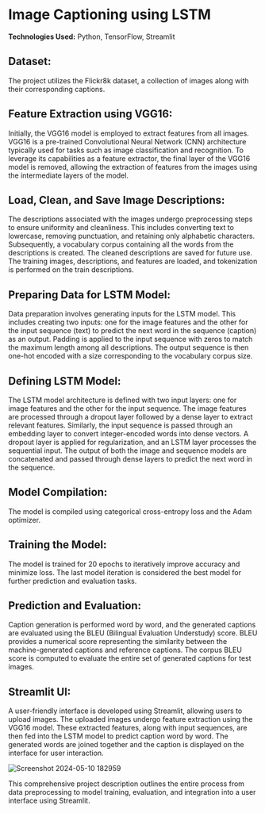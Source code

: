 # Image Captioning using LSTM

**Technologies Used:** Python, TensorFlow, Streamlit

## Dataset:

The project utilizes the Flickr8k dataset, a collection of images along with their corresponding captions.

## Feature Extraction using VGG16:

Initially, the VGG16 model is employed to extract features from all images. VGG16 is a pre-trained Convolutional Neural Network (CNN) architecture typically used for tasks such as image classification and recognition. To leverage its capabilities as a feature extractor, the final layer of the VGG16 model is removed, allowing the extraction of features from the images using the intermediate layers of the model.

## Load, Clean, and Save Image Descriptions:

The descriptions associated with the images undergo preprocessing steps to ensure uniformity and cleanliness. This includes converting text to lowercase, removing punctuation, and retaining only alphabetic characters. Subsequently, a vocabulary corpus containing all the words from the descriptions is created. The cleaned descriptions are saved for future use. The training images, descriptions, and features are loaded, and tokenization is performed on the train descriptions.

## Preparing Data for LSTM Model:

Data preparation involves generating inputs for the LSTM model. This includes creating two inputs: one for the image features and the other for the input sequence (text) to predict the next word in the sequence (caption) as an output. Padding is applied to the input sequence with zeros to match the maximum length among all descriptions. The output sequence is then one-hot encoded with a size corresponding to the vocabulary corpus size. 

## Defining LSTM Model:

The LSTM model architecture is defined with two input layers: one for image features and the other for the input sequence. The image features are processed through a dropout layer followed by a dense layer to extract relevant features. Similarly, the input sequence is passed through an embedding layer to convert integer-encoded words into dense vectors. A dropout layer is applied for regularization, and an LSTM layer processes the sequential input. The output of both the image and sequence models are concatenated and passed through dense layers to predict the next word in the sequence.

## Model Compilation:

The model is compiled using categorical cross-entropy loss and the Adam optimizer.

## Training the Model:

The model is trained for 20 epochs to iteratively improve accuracy and minimize loss. The last model iteration is considered the best model for further prediction and evaluation tasks.

## Prediction and Evaluation:

Caption generation is performed word by word, and the generated captions are evaluated using the BLEU (Bilingual Evaluation Understudy) score. BLEU provides a numerical score representing the similarity between the machine-generated captions and reference captions. The corpus BLEU score is computed to evaluate the entire set of generated captions for test images.

## Streamlit UI:

A user-friendly interface is developed using Streamlit, allowing users to upload images. The uploaded images undergo feature extraction using the VGG16 model. These extracted features, along with input sequences, are then fed into the LSTM model to predict caption word by word. The generated words are joined together and the caption is displayed on the interface for user interaction.

![Screenshot 2024-05-10 182959](https://github.com/PriyadharshiniV21/Image-Captioning-using-LSTM/assets/111731598/f2ff2c1a-55fe-4959-90d1-510c97f6206f)


This comprehensive project description outlines the entire process from data preprocessing to model training, evaluation, and integration into a user interface using Streamlit.
